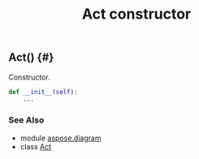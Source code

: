 ﻿---
title: Act constructor
second_title: Aspose.Diagram for Python via .NET API References
description: 
type: docs
weight: 10
url: /python-net/aspose.diagram/act/__init__/
is_root: false
---

## Act() {#}

Constructor.



```python
def __init__(self):
    ...
```





### See Also
* module [aspose.diagram](../../)
* class [Act](/diagram/python-net/aspose.diagram/act)
